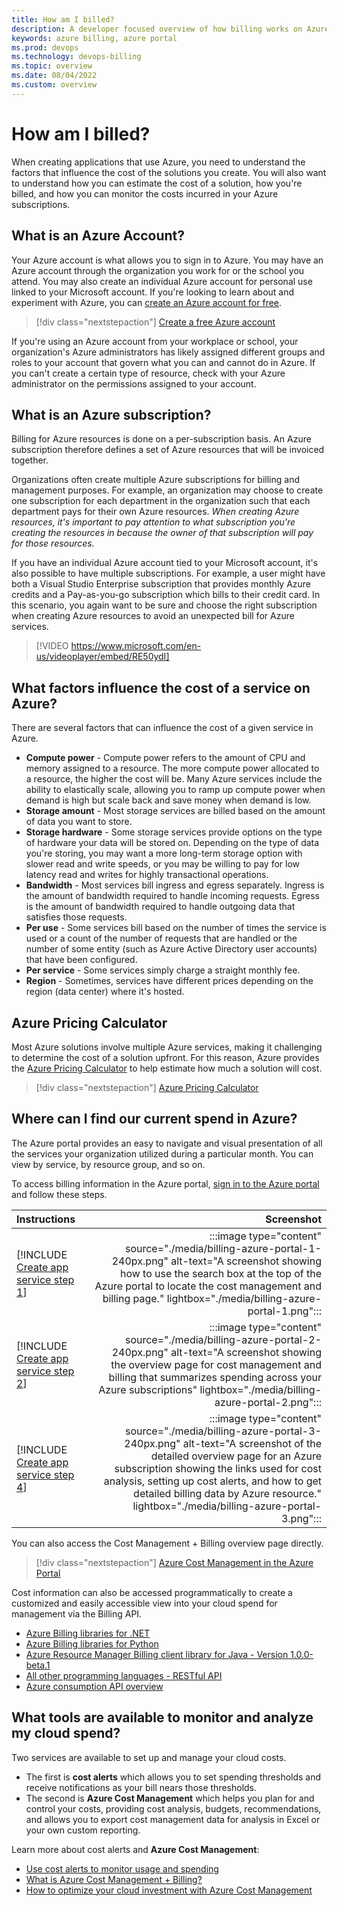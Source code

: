 ```yaml
---
title: How am I billed?
description: A developer focused overview of how billing works on Azure.
keywords: azure billing, azure portal
ms.prod: devops
ms.technology: devops-billing
ms.topic: overview
ms.date: 08/04/2022
ms.custom: overview
---
```


# How am I billed?

When creating applications that use Azure, you need to understand the factors that influence the cost of the solutions you create.  You will also want to understand how you can estimate the cost of a solution, how you're billed, and how you can monitor the costs incurred in your Azure subscriptions.

## What is an Azure Account?

Your Azure account is what allows you to sign in to Azure.  You may have an Azure account through the organization you work for or the school you attend.  You may also create an individual Azure account for personal use linked to your Microsoft account.  If you're looking to learn about and experiment with Azure, you can [create an Azure account for free](https://azure.microsoft.com/free/).

> [!div class="nextstepaction"]
> [Create a free Azure account](https://azure.microsoft.com/free/)

If you're using an Azure account from your workplace or school, your organization's Azure administrators has likely assigned different groups and roles to your account that govern what you can and cannot do in Azure.  If you can't create a certain type of resource, check with your Azure administrator on the permissions assigned to your account.

## What is an Azure subscription?

Billing for Azure resources is done on a per-subscription basis. An Azure subscription therefore defines a set of Azure resources that will be invoiced together.

Organizations often create multiple Azure subscriptions for billing and management purposes.  For example, an organization may choose to create one subscription for each department in the organization such that each department pays for their own Azure resources.  *When creating Azure resources, it's important to pay attention to what subscription you're creating the resources in because the owner of that subscription will pay for those resources.*  

If you have an individual Azure account tied to your Microsoft account, it's also possible to have multiple subscriptions.  For example, a user might have both a Visual Studio Enterprise subscription that provides monthly Azure credits and a Pay-as-you-go subscription which bills to their credit card.  In this scenario, you again want to be sure and choose the right subscription when creating Azure resources to avoid an unexpected bill for Azure services.


> [!VIDEO https://www.microsoft.com/en-us/videoplayer/embed/RE50ydI]


## What factors influence the cost of a service on Azure?

There are several factors that can influence the cost of a given service in Azure.

- **Compute power** - Compute power refers to the amount of CPU and memory assigned to a resource.  The more compute power allocated to a resource, the higher the cost will be.  Many Azure services include the ability to elastically scale, allowing you to ramp up compute power when demand is high but scale back and save money when demand is low.
- **Storage amount** - Most storage services are billed based on the amount of data you want to store.
- **Storage hardware** - Some storage services provide options on the type of hardware your data will be stored on.  Depending on the type of data you're storing, you may want a more long-term storage option with slower read and write speeds, or you may be willing to pay for low latency read and writes for highly transactional operations.
- **Bandwidth** - Most services bill ingress and egress separately.  Ingress is the amount of bandwidth required to handle incoming requests.  Egress is the amount of bandwidth required to handle outgoing data that satisfies those requests.
- **Per use** - Some services bill based on the number of times the service is used or a count of the number of requests that are handled or the number of some entity (such as Azure Active Directory user accounts) that have been configured.
- **Per service** - Some services simply charge a straight monthly fee.
- **Region** - Sometimes, services have different prices depending on the region (data center) where it's hosted.

## Azure Pricing Calculator

Most Azure solutions involve multiple Azure services, making it challenging to determine the cost of a solution upfront.  For this reason, Azure provides the [Azure Pricing Calculator](https://azure.microsoft.com/pricing/calculator/) to help estimate how much a solution will cost.

> [!div class="nextstepaction"]
> [Azure Pricing Calculator](https://azure.microsoft.com/pricing/calculator/)

## Where can I find our current spend in Azure?

The Azure portal provides an easy to navigate and visual presentation of all the services your organization utilized during a particular month.  You can view by service, by resource group, and so on.  

To access billing information in the Azure portal, [sign in to the Azure portal](https://portal.azure.com) and follow these steps.

| Instructions    | Screenshot |
|:----------------|-----------:|
| [!INCLUDE [Create app service step 1](<./includes/billing-azure-portal-1.md>)] | :::image type="content" source="./media/billing-azure-portal-1-240px.png" alt-text="A screenshot showing how to use the search box at the top of the Azure portal to locate the cost management and billing page." lightbox="./media/billing-azure-portal-1.png"::: |
| [!INCLUDE [Create app service step 2](<./includes/billing-azure-portal-2.md>)] | :::image type="content" source="./media/billing-azure-portal-2-240px.png" alt-text="A screenshot showing the overview page for cost management and billing that summarizes spending across your Azure subscriptions" lightbox="./media/billing-azure-portal-2.png"::: |
| [!INCLUDE [Create app service step 4](<./includes/billing-azure-portal-3.md>)] | :::image type="content" source="./media/billing-azure-portal-3-240px.png" alt-text="A screenshot of the detailed overview page for an Azure subscription showing the links used for cost analysis, setting up cost alerts, and how to get detailed billing data by Azure resource." lightbox="./media/billing-azure-portal-3.png"::: |

You can also access the Cost Management + Billing overview page directly.

> [!div class="nextstepaction"]
> [Azure Cost Management in the Azure Portal](https://portal.azure.com/#blade/Microsoft_Azure_CostManagement/Menu/overview)

Cost information can also be accessed programmatically to create a customized and easily accessible view into your cloud spend for management via the Billing API.

- [Azure Billing libraries for .NET](/dotnet/api/overview/azure/billing)
- [Azure Billing libraries for Python](/python/api/overview/azure/billing)
- [Azure Resource Manager Billing client library for Java - Version 1.0.0-beta.1](/java/api/overview/azure/resourcemanager-billing-readme)
- [All other programming languages - RESTful API](/rest/api/billing/)
- [Azure consumption API overview](/azure/cost-management-billing/manage/consumption-api-overview)

## What tools are available to monitor and analyze my cloud spend?

Two services are available to set up and manage your cloud costs.

- The first is **cost alerts** which allows you to set spending thresholds and receive notifications as your bill nears those thresholds. 
- The second is **Azure Cost Management** which helps you plan for and control your costs, providing cost analysis, budgets, recommendations, and allows you to export cost management data for analysis in Excel or your own custom reporting.

Learn more about cost alerts and **Azure Cost Management**:

- [Use cost alerts to monitor usage and spending](/azure/cost-management-billing/costs/cost-mgt-alerts-monitor-usage-spending)
- [What is Azure Cost Management + Billing?](/azure/cost-management-billing/cost-management-billing-overview)
- [How to optimize your cloud investment with Azure Cost Management](/azure/cost-management-billing/costs/cost-mgt-best-practices)